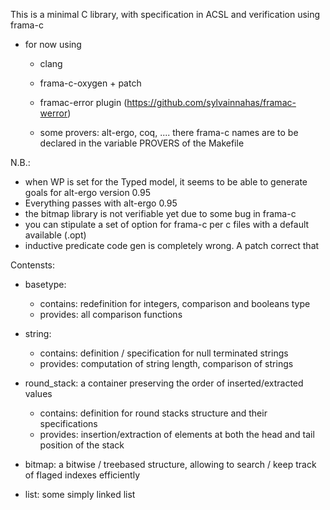 This is a minimal C library, with specification in ACSL and verification using frama-c

* for now using
  * clang
  * frama-c-oxygen + patch
  * framac-error plugin (https://github.com/sylvainnahas/framac-werror)
  
  * some provers: alt-ergo, coq, ....
    there frama-c names are to be declared in the variable PROVERS of the Makefile
    
N.B.: 
* when WP is set for the Typed model, it seems to be able to generate goals for alt-ergo version 0.95
* Everything passes with alt-ergo 0.95
* the bitmap library is not verifiable yet due to some bug in frama-c          
* you can stipulate a set of option for frama-c per c files with a default available (<filename>.opt)
* inductive predicate code gen is completely wrong. A patch correct that


Contensts:
* basetype:
  - contains: redefinition for integers, comparison and booleans type
  - provides: all comparison functions

* string:
  - contains: definition / specification for null terminated strings
  - provides: computation of string length, comparison of strings

* round_stack: a container preserving the order of inserted/extracted values
  - contains: definition for round stacks structure and their specifications
  - provides: insertion/extraction of elements at both the head and tail position of the stack
  
* bitmap: a bitwise / treebased structure, allowing to search / keep track of flaged indexes efficiently

* list: some simply linked list
  